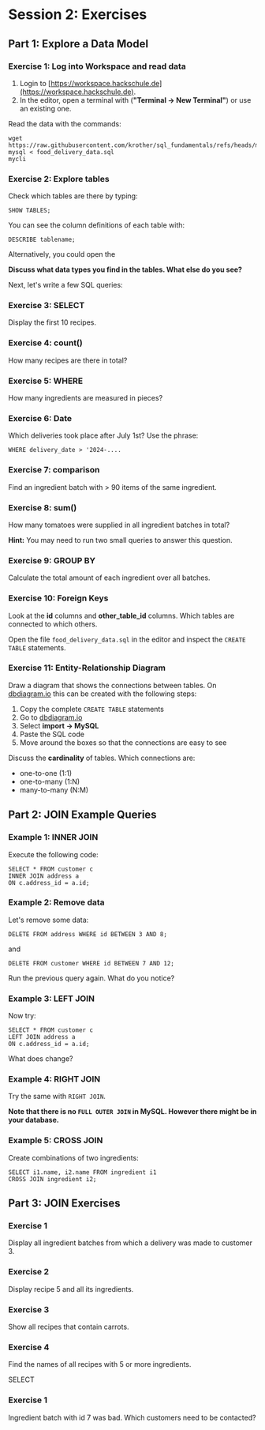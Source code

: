 
# Session 2: Exercises

## Part 1: Explore a  Data Model

### Exercise 1: Log into Workspace and read data

1. Login to [https://workspace.hackschule.de](https://workspace.hackschule.de).
2. In the editor, open a terminal with (**"Terminal -> New Terminal"**) or use an existing one.

Read the data with the commands:

    wget https://raw.githubusercontent.com/krother/sql_fundamentals/refs/heads/main/join_queries/food_delivery_data.sql
    mysql < food_delivery_data.sql
    mycli


### Exercise 2: Explore tables

Check which tables are there by typing:

    SHOW TABLES;

You can see the column definitions of each table with:

    DESCRIBE tablename;

Alternatively, you could open the 

**Discuss what data types you find in the tables. What else do you see?**

Next, let's write a few SQL queries:

### Exercise 3: SELECT

Display the first 10 recipes.

### Exercise 4: count()

How many recipes are there in total?

### Exercise 5: WHERE

How many ingredients are measured in pieces?

### Exercise 6: Date

Which deliveries took place after July 1st?
Use the phrase:

    WHERE delivery_date > '2024-....


### Exercise 7: comparison

Find an ingredient batch with > 90 items of the same ingredient.

### Exercise 8: sum()

How many tomatoes were supplied in all ingredient batches in total?

**Hint:** You may need to run two small queries to answer this question.

### Exercise 9: GROUP BY

Calculate the total amount of each ingredient over all batches.


### Exercise 10: Foreign Keys

Look at the **id** columns and **other_table_id** columns. 
Which tables are connected to which others.

Open the file `food_delivery_data.sql` in the editor and inspect the `CREATE TABLE` statements.

### Exercise 11: Entity-Relationship Diagram

Draw a diagram that shows the connections between tables.
On [dbdiagram.io](https://dbdiagram.io/) this can be created with the following steps:

1. Copy the complete `CREATE TABLE` statements
2. Go to [dbdiagram.io](https://dbdiagram.io/)
3. Select **import -> MySQL**
4. Paste the SQL code
5. Move around the boxes so that the connections are easy to see

Discuss the **cardinality** of tables. Which connections are:

* one-to-one (1:1)
* one-to-many (1:N)
* many-to-many (N:M)


## Part 2: JOIN Example Queries

### Example 1: INNER JOIN

Execute the following code:
 
    SELECT * FROM customer c
    INNER JOIN address a
    ON c.address_id = a.id;

### Example 2: Remove data
Let's remove some data:

    DELETE FROM address WHERE id BETWEEN 3 AND 8;

and 

    DELETE FROM customer WHERE id BETWEEN 7 AND 12;

Run the previous query again. What do you notice?

### Example 3: LEFT JOIN

Now try:

    SELECT * FROM customer c
    LEFT JOIN address a
    ON c.address_id = a.id;

What does change?

### Example 4: RIGHT JOIN

Try the same with `RIGHT JOIN`.

**Note that there is no `FULL OUTER JOIN` in MySQL. However there might be in your database.**

### Example 5: CROSS JOIN

Create combinations of two ingredients:

    SELECT i1.name, i2.name FROM ingredient i1
    CROSS JOIN ingredient i2;

## Part 3: JOIN Exercises

### Exercise 1

Display all ingredient batches from which a delivery was made to customer 3.

### Exercise 2

Display recipe 5 and all its ingredients.

### Exercise 3

Show all recipes that contain carrots.

### Exercise 4

Find the names of all recipes with 5 or more ingredients.

SELECT
### Exercise 1

Ingredient batch with id 7 was bad. Which customers need to be contacted?

